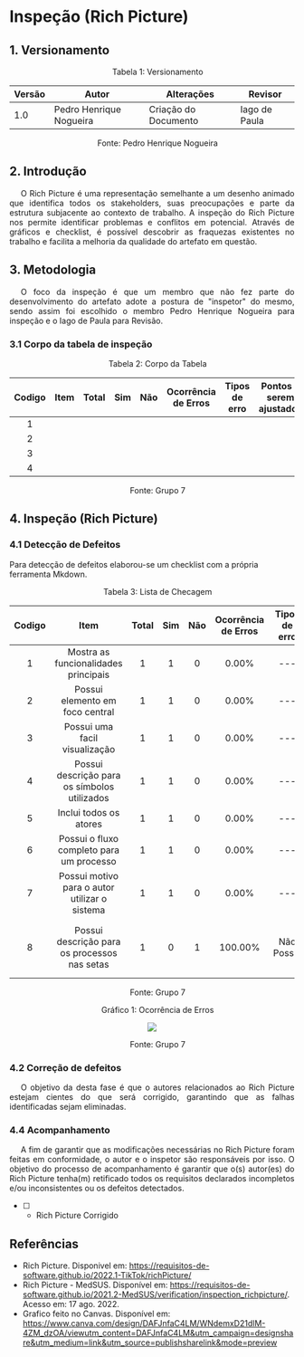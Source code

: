 # Inspeção (Rich Picture)

## 1. Versionamento



<p style="text-indent: 20px; text-align: center">Tabela 1: Versionamento</p>

| Versão | Autor | Alterações | Revisor    |
| ------ | ----- | ---------- | --- |
| 1.0   | Pedro Henrique Nogueira  | Criação do Documento |  Iago de Paula   |

<p style="text-indent: 20px; text-align: center">Fonte: Pedro Henrique Nogueira</p>





## 2. Introdução

<p style="text-indent: 20px; text-align: justify">O Rich Picture é uma representação semelhante a um desenho animado que identifica todos os stakeholders, suas preocupações e parte da estrutura subjacente ao contexto de trabalho. A inspeção do Rich Picture nos permite identificar problemas e conflitos em potencial. Através de gráficos e checklist, é possível descobrir as fraquezas existentes no trabalho e facilita a melhoria da qualidade do artefato em questão.  </p>

## 3. Metodologia

<p style="text-indent: 20px; text-align: justify">O foco da inspeção é que um membro que não fez parte do desenvolvimento do artefato adote a postura de "inspetor" do mesmo, sendo assim foi escolhido o membro Pedro Henrique Nogueira para inspeção e o Iago de Paula  para Revisão.</p>

### 3.1 Corpo da tabela de inspeção

<p style="text-indent: 20px; text-align: center">Tabela 2: Corpo da Tabela</p>

| Codigo | Item | Total | Sim | Não | Ocorrência <br> de Erros | Tipos de erro | Pontos a serem ajustados    |
| ------ | ---- | ----- | --- | --- | ------------------------ | ------------- | --- |
| <center>1</center>  |  |   |     |     |                          |               |     |
| <center>2</center>  |  |   |     |     |                          |               |     |
| <center>3</center>  |  |   |     |     |                          |               |     |
| <center>4</center>  |  |   |     |     |                          |               |     |

<p style="text-indent: 20px; text-align: center">Fonte: Grupo 7</p>

## 4. Inspeção (Rich Picture)
### 4.1 Detecção de Defeitos
Para detecção de defeitos elaborou-se um checklist com a própria ferramenta Mkdown.

<p style="text-indent: 20px; text-align: center">Tabela 3: Lista de Checagem</p>

| Codigo |                     Item                      | Total | Sim | Não | Ocorrência de Erros | Tipos de erro |            Pontos a serem ajustados             |
|:------:|:---------------------------------------------:|:-----:|:---:|:---:|:-------------------:|:-------------:|:-----------------------------------------------:|
|   1    |     Mostra as funcionalidades principais      |   1   |  1  |  0  |        0.00%        |      ---      |                       ---                       |
|   2    |        Possui elemento em foco central        |   1   |  1  |  0  |        0.00%        |      ---      |                       ---                       |
|   3    |         Possui uma facil visualização         |   1   |  1  |  0  |        0.00%        |      ---      |                       ---                       |
|   4    | Possui descrição para os símbolos utilizados  |   1   |  1  |  0  |        0.00%        |      ---      |                       ---                       |
|   5    |            Inclui todos os atores             |   1   |  1  |  0  |        0.00%        |      ---      |                       ---                       |
|   6    |   Possui o fluxo completo para um processo    |   1   |  1  |  0  |        0.00%        |      ---      |                       ---                       |
|   7    | Possui motivo para o autor utilizar o sistema |   1   |  1  |  0  |        0.00%        |      ---      |                       ---                       |
|   8    | Possui descrição para os processos nas setas  |   1   |  0  |  1  |       100.00%       |  Não Possui   | Adicionar descrição para os processos nas setas |

<p style="text-indent: 20px; text-align: center">Fonte: Grupo 7</p>


<p style="text-indent: 20px; text-align: center">Gráfico 1: Ocorrência de Erros </p>

<center>

<img src="https://cdn.discordapp.com/attachments/948933901437526096/1009570465477578782/unknown.png"> </img>

</center>

<p style="text-indent: 20px; text-align: center">Fonte: Grupo 7</p>

### 4.2 Correção de defeitos
<p style="text-indent: 20px; text-align: justify">
O objetivo da desta fase é que o autores relacionados ao Rich Picture estejam cientes do que será corrigido, garantindo que as falhas identificadas sejam eliminadas.
</p>

### 4.4 Acompanhamento
<p style="text-indent: 20px; text-align: justify">
A fim de garantir que as modificações necessárias no Rich Picture foram feitas em conformidade, o autor e o inspetor são responsáveis por isso. O objetivo do processo de acompanhamento é garantir que o(s) autor(es) do Rich Picture tenha(m) retificado todos os requisitos declarados incompletos e/ou inconsistentes ou os defeitos detectados.

- [ ] - Rich Picture Corrigido
</p>

##  Referências
- Rich Picture. Disponivel em: https://requisitos-de-software.github.io/2022.1-TikTok/richPicture/
- Rich Picture - MedSUS. Disponível em: https://requisitos-de-software.github.io/2021.2-MedSUS/verification/inspection_richpicture/. Acesso em: 17 ago. 2022.
- Grafico feito no Canvas. Disponível  em: https://www.canva.com/design/DAFJnfaC4LM/WNdemxD21dlM-4ZM_dzOA/viewutm_content=DAFJnfaC4LM&utm_campaign=designshare&utm_medium=link&utm_source=publishsharelink&mode=preview
